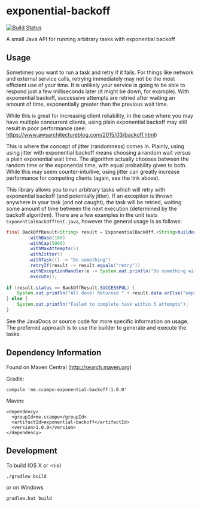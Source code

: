 # exponential-backoff

[![Build Status](https://travis-ci.org/ccampo133/exponential-backoff.svg?branch=master)](https://travis-ci.org/ccampo133/exponential-backoff)

A small Java API for running arbitrary tasks with exponential backoff

## Usage

Sometimes you want to run a task and retry if it fails. For things like
network and external service calls, retrying immediately may not be the most
efficient use of your time. It is unlikely your service is going to
be able to respond just a few milliseconds later (it might be down, for 
example). With exponential backoff, successive attempts are retried after
waiting an amount of time, exponentially greater than the previous wait time.

While this is great for increasing client reliability, in the case where you
may have multiple concurrent clients, using plain exponential backoff may
still result in poor performance (see: 
https://www.awsarchitectureblog.com/2015/03/backoff.html)

This is where the concept of jitter (randomness) comes in. Plainly, using
using jitter with exponential backoff means choosing a random wait versus
a plain exponential wait time. The algorithm actually chooses between the
random time or the exponential time, with equal probability given to both.
While this may seem counter-intuitive, using jitter can greatly increase
performance for competing clients (again, see the link above).

This library allows you to run arbitrary tasks which will retry with
exponential backoff (and potentially jitter). If an exception is thrown
anywhere in your task (and not caught), the task will be retried, waiting
some amount of time between the next execution (determined by the backoff
algorithm). There are a few examples in the unit tests
`ExponentialBackOffTest.java`, however the general usage is as follows:

```java
final BackOffResult<String> result = ExponentialBackOff.<String>builder()
        .withBase(100)
        .withCap(5000)
        .withMaxAttempts(5)
        .withJitter()
        .withTask(() -> "Do something")
        .retryIf(result -> result.equals("retry"))
        .withExceptionHandler(e -> System.out.println("Do something with " + e))
        .execute();
        
if (result.status == BackOffResult.SUCCESSFUL) {
    System.out.println("All done! Returned " + result.data.orElse("empty"));
} else {
    System.out.println("Failed to complete task within 5 attempts");
}
```

See the JavaDocs or source code for more specific information on usage. The
preferred approach is to use the builder to generate and execute the tasks.

## Dependency Information

Found on Maven Central (http://search.maven.org)

Gradle:

    compile 'me.ccampo:exponential-backoff:1.0.0'
    
Maven:

    <dependency>
      <groupId>me.ccampo</groupId>
      <artifactId>exponential-backoff</artifactId>
      <version>1.0.0</version>
    </dependency>

## Development

To build (OS X or -nix)

    ./gradlew build
    
or on Windows

    gradlew.bat build
